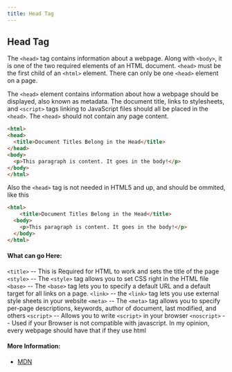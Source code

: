 ```yaml
---
title: Head Tag
---
```

## Head Tag

The `<head>` tag contains information about a webpage. Along with `<body>`, it is one of the two required elements of an HTML document. `<head>` must be the first child of an `<html>` element. There can only be one `<head>` element on a page.

The `<head>` element contains information about how a webpage should be displayed, also known as metadata. The document title, links to stylesheets, and `<script>` tags linking to JavaScript files should all be placed in the `<head>`.  The `<head>` should not contain any page content.

  ```html
  <html>
  <head>
    <title>Document Titles Belong in the Head</title>
  </head>
  <body>
    <p>This paragraph is content. It goes in the body!</p>
  </body>
</html>
  ```
Also the `<head>` tag is not needed in HTML5 and up, and should be ommited, like this

```html
<html>
    <title>Document Titles Belong in the Head</title>
  <body>
    <p>This paragraph is content. It goes in the body!</p>
  </body>
</html>
```
#### What can go Here:

`<title>` -- This is Required for HTML to work and sets the title of the page
`<style>` -- The `<style>` tag allows you to set CSS right in the HTML file
`<base>` -- The `<base>` tag lets you to specify a default URL and a default target for all links on a page.
`<link>` -- the `<link>` tag lets you use external style sheets in your website
`<meta>` -- The `<meta>` tag allows you to specify per-page descriptions, keywords, author of document, last modified, and others
`<script>` -- Allows you to write `<script>` in your browser
`<noscript>` -- Used if your Browser is not compatible with javascript. In my opinion, every webpage should have that if they use html
#### More Information:

- [MDN](https://developer.mozilla.org/en-US/docs/Web/HTML/Element/head)


